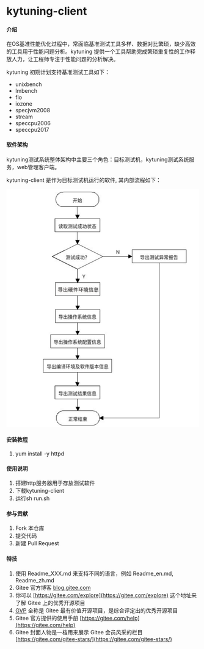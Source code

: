 # kytuning-client

#### 介绍
在OS基准性能优化过程中，常面临基准测试工具多样、数据对比繁琐，缺少高效的工具用于性能问题分析。kytuning 提供一个工具帮助完成繁琐重复性的工作释放人力，让工程师专注于性能问题的分析解决。

kytuning 初期计划支持基准测试工具如下：
- unixbench
- lmbench
- fio
- iozone
- specjvm2008
- stream
- speccpu2006
- speccpu2017

#### 软件架构

kytuning测试系统整体架构中主要三个角色：目标测试机，kytuning测试系统服务，web管理客户端。

kytuning-client 是作为目标测试机运行的软件, 其内部流程如下：

![图1](./imgs/kytuning-client流程图.png)
    


#### 安装教程

1.  yum install -y httpd

#### 使用说明

1.  搭建http服务器用于存放测试软件
2.  下载kytuning-client
3.  运行sh run.sh

#### 参与贡献

1.  Fork 本仓库
2.  提交代码
3.  新建 Pull Request


#### 特技

1.  使用 Readme\_XXX.md 来支持不同的语言，例如 Readme\_en.md, Readme\_zh.md
2.  Gitee 官方博客 [blog.gitee.com](https://blog.gitee.com)
3.  你可以 [https://gitee.com/explore](https://gitee.com/explore) 这个地址来了解 Gitee 上的优秀开源项目
4.  [GVP](https://gitee.com/gvp) 全称是 Gitee 最有价值开源项目，是综合评定出的优秀开源项目
5.  Gitee 官方提供的使用手册 [https://gitee.com/help](https://gitee.com/help)
6.  Gitee 封面人物是一档用来展示 Gitee 会员风采的栏目 [https://gitee.com/gitee-stars/](https://gitee.com/gitee-stars/)
